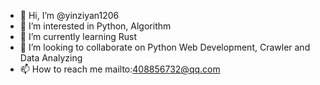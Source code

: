 - 👋 Hi, I’m @yinziyan1206
- 👀 I’m interested in Python, Algorithm
- 🌱 I’m currently learning Rust
- 💞️ I’m looking to collaborate on Python Web Development, Crawler and Data Analyzing
- 📫 How to reach me mailto:408856732@qq.com

<!---
yinziyan1206/yinziyan1206 is a ✨ special ✨ repository because its `README.md` (this file) appears on your GitHub profile.
You can click the Preview link to take a look at your changes.
--->
